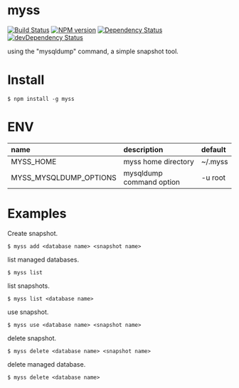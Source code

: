 myss
====

[![Build Status](https://travis-ci.org/macococo/myss.svg?branch=master)](https://travis-ci.org/macococo/myss)
[![NPM version](https://badge.fury.io/js/myss.svg)](http://badge.fury.io/js/myss)
[![Dependency Status](https://david-dm.org/macococo/myss.svg)](https://david-dm.org/macococo/myss)
[![devDependency Status](https://david-dm.org/macococo/myss/dev-status.svg)](https://david-dm.org/macococo/myss#info=devDependencies)

using the "mysqldump" command, a simple snapshot tool.

Install
=======

```
$ npm install -g myss
```

ENV
=======

| name | description | default |
|:-----|:------------|:--------|
| MYSS_HOME | myss home directory | ~/.myss |
| MYSS_MYSQLDUMP_OPTIONS | mysqldump command option | -u root |

Examples
========

Create snapshot.

```
$ myss add <database name> <snapshot name>
```

list managed databases.

```
$ myss list
```

list snapshots.

```
$ myss list <database name>
```

use snapshot.

```
$ myss use <database name> <snapshot name>
```

delete snapshot.

```
$ myss delete <database name> <snapshot name>
```

delete managed database.

```
$ myss delete <database name>
```
